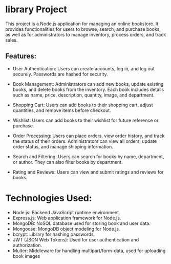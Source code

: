 

# library Project 
This project is a Node.js application for managing an online bookstore. It provides functionalities for users to browse, search, and purchase books, as well as for administrators to manage inventory, process orders, and track sales.


## Features:
- User Authentication: Users can create accounts, log in, and log out securely. Passwords are hashed for security.

- Book Management: Administrators can add new books, update existing books, and delete books from the inventory. Each book includes details such as name, price, description, quantity, image, and department.

- Shopping Cart: Users can add books to their shopping cart, adjust quantities, and remove items before checkout.

- Wishlist: Users can add books to their wishlist for future reference or purchase.

- Order Processing: Users can place orders, view order history, and track the status of their orders. Administrators can view all orders, update order status, and manage shipping information.

- Search and Filtering: Users can search for books by name, department, or author. They can also filter books by department.
  
- Rating and Reviews: Users can view and submit ratings and reviews for books.


# Technologies Used:

- Node.js: Backend JavaScript runtime environment.
- Express.js: Web application framework for Node.js.
- MongoDB: NoSQL database used for storing book and user data.
- Mongoose: MongoDB object modeling for Node.js.
- bcrypt: Library for hashing passwords.
- JWT (JSON Web Tokens): Used for user authentication and authorization.
- Multer: Middleware for handling multipart/form-data, used for uploading book images

